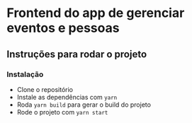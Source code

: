 # Frontend do app de gerenciar eventos e pessoas

## Instruções para rodar o projeto

### Instalação

- Clone o repositório
- Instale as dependências com `yarn`
- Roda `yarn build` para gerar o build do projeto
- Rode o projeto com `yarn start`
